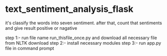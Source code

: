 # text_sentiment_analysis_flask
it's classify the words into seven sentiment. after that, count that sentiments and give result positive or nagative

step 1:- run file name run_thisfile_once.py and download all necessary file from NLTK download
step 2:- install necessary modules
step 3:- run app.py file in command prompt 
